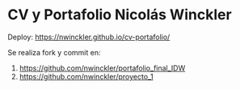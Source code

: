 # CV y Portafolio Nicolás Winckler
Deploy: https://nwinckler.github.io/cv-portafolio/

Se realiza fork y commit en:
1) https://github.com/nwinckler/portafolio_final_IDW
2) https://github.com/nwinckler/proyecto_1
